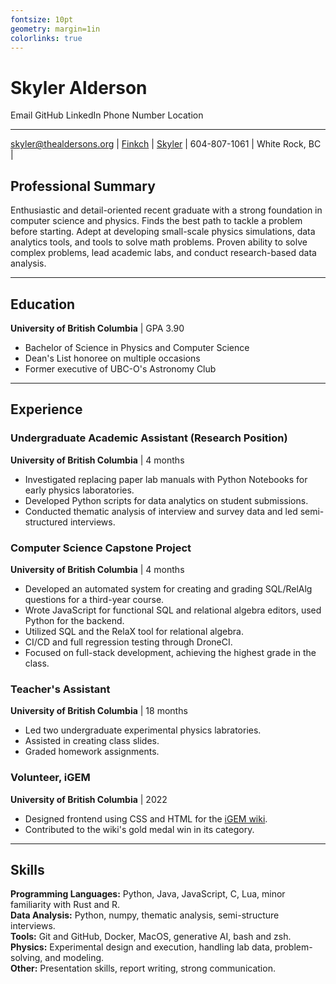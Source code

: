 ```yaml
---
fontsize: 10pt
geometry: margin=1in
colorlinks: true
---
```



# Skyler Alderson

 Email                     GitHub   LinkedIn   Phone Number   Location
------------------------- -------- ---------- -------------- ----------
[skyler@thealdersons.org](mailto:skyler@thealdersons.org) | [Finkch](https://github.com/Finkch) | [Skyler](https://www.linkedin.com/in/skyler-alderson-b91a2a30b/) | 604-807-1061 | White Rock, BC |



## Professional Summary

Enthusiastic and detail-oriented recent graduate with a strong foundation in computer science and physics. Finds the best path to tackle a problem before starting. Adept at developing small-scale physics simulations, data analytics tools, and tools to solve math problems. Proven ability to solve complex problems, lead academic labs, and conduct research-based data analysis.


***


## Education

**University of British Columbia** | GPA 3.90

* Bachelor of Science in Physics and Computer Science
* Dean's List honoree on multiple occasions
* Former executive of UBC-O's Astronomy Club


***


## Experience

### Undergraduate Academic Assistant (Research Position)
**University of British Columbia** | 4 months

* Investigated replacing paper lab manuals with Python Notebooks for early physics laboratories.
* Developed Python scripts for data analytics on student submissions.
* Conducted thematic analysis of interview and survey data and led semi-structured interviews.


### Computer Science Capstone Project
**University of British Columbia** | 4 months

* Developed an automated system for creating and grading SQL/RelAlg questions for a third-year course.
* Wrote JavaScript for functional SQL and relational algebra editors, used Python for the backend.
* Utilized SQL and the RelaX tool for relational algebra.
* CI/CD and full regression testing through DroneCI.
* Focused on full-stack development, achieving the highest grade in the class.


### Teacher's Assistant
**University of British Columbia** | 18 months

* Led two undergraduate experimental physics labratories.
* Assisted in creating class slides.
* Graded homework assignments.


### Volunteer, iGEM
**University of British Columbia** | 2022

* Designed frontend using CSS and HTML for the [iGEM wiki](https://2022.igem.wiki/ubc-okanagan/).
* Contributed to the wiki's gold medal win in its category.


***


## Skills

**Programming Languages:** Python, Java, JavaScript, C, Lua, minor familiarity with Rust and R.  
**Data Analysis:** Python, numpy, thematic analysis, semi-structure interviews.  
**Tools:** Git and GitHub, Docker, MacOS, generative AI, bash and zsh.  
**Physics:** Experimental design and execution, handling lab data, problem-solving, and modeling.  
**Other:** Presentation skills, report writing, strong communication.  